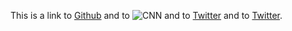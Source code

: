 This is a link to [Github](http://github.com) and to ![CNN](http://cnn.com "this is alt text") and to [Twitter](http://twitter.com "This is title text") and to [Twitter](http://twitter.com "This is title text").
